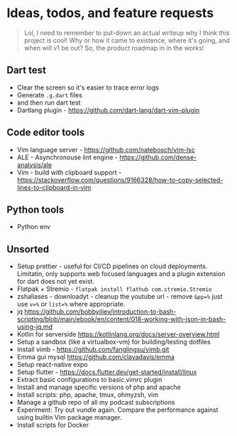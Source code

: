 # Ideas, todos, and feature requests

> Lol, I need to remember to put-down an actual writeup why I think this project is cool! 
Why or how it came to existence, where it's going, and when will v1 be out? So, the product roadmap in in the works!

## Dart test

- Clear the screen so it's easier to trace error logs
- Generate `.g.dart` files
- and then run dart test
- Dartlang plugin - https://github.com/dart-lang/dart-vim-plugin 

## Code editor tools

- Vim language server - https://github.com/natebosch/vim-lsc
- ALE - Asynchronouse lint engine - https://github.com/dense-analysis/ale 
- Vim - build with clipboard support - https://stackoverflow.com/questions/9166328/how-to-copy-selected-lines-to-clipboard-in-vim

## Python tools

- Python env

## Unsorted
- Setup prettier - useful for CI/CD pipelines on cloud deployments. Limitatin, only supports web focused languages and a plugin extension for dart does not yet exist.
- Flatpak + Stremio - `flatpak install flathub com.stremio.Stremio`
- zshaliases - downloadyt - cleanup the youtube url - remove `&pp=%` just use `v=%` or `list=%` where appropriate.
- jq https://github.com/bobbyiliev/introduction-to-bash-scripting/blob/main/ebook/en/content/018-working-with-json-in-bash-using-jq.md
- Kotlin for serverside https://kotlinlang.org/docs/server-overview.html
- Setup a sandbox (like a virtualbox-vm) for building/testing dotfiles
- Install vimb - https://github.com/fanglingsu/vimb.git
- Emma gui mysql https://github.com/clayadavis/emma
- Setup react-native expo
- Setup flutter - https://docs.flutter.dev/get-started/install/linux
- Extract basic configurations to basic.vimrc plugin
- Install and manage specific versions of php and apache
- Install scripts: php, apache, tmux, ohmyzsh, vim
- Manage a github repo of all my podcast subscriptions
- Experiment: Try out vundle again. Compare the performance against using builtin Vim package manager.
- Install scripts for Docker
